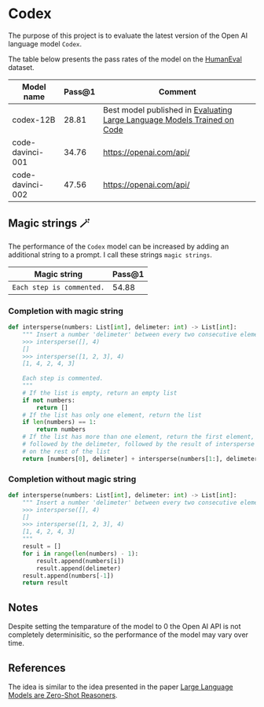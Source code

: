 # Codex

The purpose of this project is to evaluate the latest version of the Open AI language model `Codex`.

The table below presents the pass rates of the model on the [HumanEval](https://www.github.com/openai/human-eval) dataset.

| Model name | Pass@1 | Comment
| - | - | - |
| codex-12B | 28.81 | Best model published in [Evaluating Large Language Models Trained on Code](https://www.github.com/openai/human-eval)
| code-davinci-001 | 34.76 | https://openai.com/api/
| code-davinci-002 | 47.56 | https://openai.com/api/

## Magic strings 🪄
The performance of the `Codex` model can be increased by adding an additional string to a prompt. I call these strings `magic strings`.

| Magic string | Pass@1 |
| - | - |
| `Each step is commented.` | 54.88 |

### Completion with magic string
``` Python
def intersperse(numbers: List[int], delimeter: int) -> List[int]:
    """ Insert a number 'delimeter' between every two consecutive elements of input list `numbers'
    >>> intersperse([], 4)
    []
    >>> intersperse([1, 2, 3], 4)
    [1, 4, 2, 4, 3]
    
    Each step is commented.
    """
    # If the list is empty, return an empty list
    if not numbers:
        return []
    # If the list has only one element, return the list
    if len(numbers) == 1:
        return numbers
    # If the list has more than one element, return the first element,
    # followed by the delimeter, followed by the result of intersperse
    # on the rest of the list
    return [numbers[0], delimeter] + intersperse(numbers[1:], delimeter)
```
### Completion without magic string
``` Python
def intersperse(numbers: List[int], delimeter: int) -> List[int]:
    """ Insert a number 'delimeter' between every two consecutive elements of input list `numbers'
    >>> intersperse([], 4)
    []
    >>> intersperse([1, 2, 3], 4)
    [1, 4, 2, 4, 3]
    """
    result = []
    for i in range(len(numbers) - 1):
        result.append(numbers[i])
        result.append(delimeter)
    result.append(numbers[-1])
    return result
```

## Notes
Despite setting the temparature of the model to 0 the Open AI API is not completely determinisitic, so the performance of the model may vary over time.

## References 
The idea is similar to the idea presented in the paper [Large Language Models are Zero-Shot Reasoners](https://arxiv.org/pdf/2205.11916.pdf).


